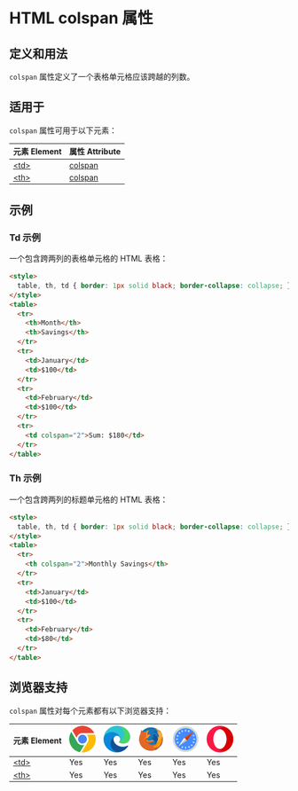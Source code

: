 HTML colspan 属性
===

## 定义和用法

`colspan` 属性定义了一个表格单元格应该跨越的列数。

## 适用于

`colspan` 属性可用于以下元素：

| 元素 Element | 属性 Attribute |
| ----- | ----- |
| [\<td>](../tags/td.md) | [colspan](../tags/td_colspan.md) |
| [\<th>](../tags/th.md) | [colspan](../tags/th_colspan.md) |
<!--rehype:style=width: 100%; display: inline-table;-->

## 示例

### Td 示例

一个包含跨两列的表格单元格的 HTML 表格：

```html idoc:preview:iframe
<style>
  table, th, td { border: 1px solid black; border-collapse: collapse; }
</style>
<table>
  <tr>
    <th>Month</th>
    <th>Savings</th>
  </tr>
  <tr>
    <td>January</td>
    <td>$100</td>
  </tr>
  <tr>
    <td>February</td>
    <td>$100</td>
  </tr>
  <tr>
    <td colspan="2">Sum: $180</td>
  </tr>
</table>
```
<!--rehype:style=height: 150px;-->

### Th 示例

一个包含跨两列的标题单元格的 HTML 表格：

```html idoc:preview:iframe
<style>
  table, th, td { border: 1px solid black; border-collapse: collapse; }
</style>
<table>
  <tr>
    <th colspan="2">Monthly Savings</th>
  </tr>
  <tr>
    <td>January</td>
    <td>$100</td>
  </tr>
  <tr>
    <td>February</td>
    <td>$80</td>
  </tr>
</table>
```
<!--rehype:style=height: 150px;-->

## 浏览器支持

`colspan` 属性对每个元素都有以下浏览器支持：

| 元素 Element | ![chrome][1] | ![edge][2] | ![firefox][3] | ![safari][4] | ![opera][5] |
| ------- | --- | --- | --- | --- | --- |
| [\<td>](../tags/td.md) | Yes | Yes | Yes | Yes | Yes |
| [\<th>](../tags/th.md) | Yes | Yes | Yes | Yes | Yes |
<!--rehype:style=width: 100%; display: inline-table;-->

[1]: ../assets/chrome.svg
[2]: ../assets/edge.svg
[3]: ../assets/firefox.svg
[4]: ../assets/safari.svg
[5]: ../assets/opera.svg
